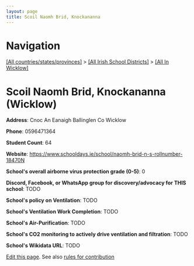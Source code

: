 ```yaml
---
layout: page
title: Scoil Naomh Brid, Knockananna
---
```

# Navigation

[[All countries/states/provinces]](../../..) > [[All Irish School Districts]](../..) > [[All In Wicklow]](..)

# Scoil Naomh Brid, Knockananna (Wicklow)

**Address**: Cnoc An Eanaigh Ballinglen Co Wicklow

**Phone**: 0596471364

**Student Count**: 64

**Website**: <https://www.schooldays.ie/school/naomh-brid-n-s-rollnumber-18470N>

**School's overall airborne virus protection grade (0-5)**: 0

**Discord, Facebook, or WhatsApp group for discovery/advocacy for THIS school**: TODO

**School's policy on Ventilation**: TODO

**School's Ventilation Work Completion**: TODO

**School's Air-Purification**: TODO

**School's CO2 monitoring to actively drive ventilation and filtration**: TODO

**School's Wikidata URL**: TODO


[Edit this page](https://github.com/ventilate-schools/Ireland/edit/main/./Wicklow/Scoil_Naomh_Brid,_Knockananna.md). See also [rules for contribution](../../../contribution-rules/)